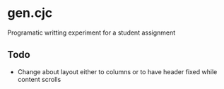 # gen.cjc

Programatic writting experiment for a student assignment

## Todo
* Change about layout either to columns or to have header fixed while content scrolls
